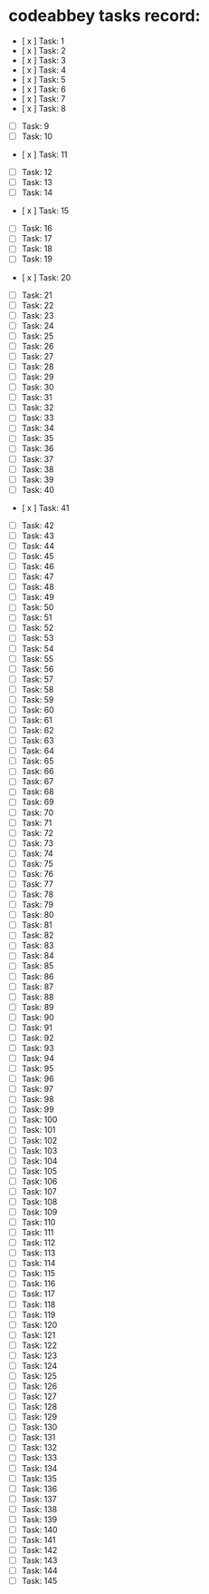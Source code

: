 # codeabbey tasks record:

- [ x ] Task: 1
- [ x ] Task: 2
- [ x ] Task: 3
- [ x ] Task: 4
- [ x ] Task: 5
- [ x ] Task: 6
- [ x ] Task: 7
- [ x ] Task: 8
- [ ] Task: 9
- [ ] Task: 10
- [ x ] Task: 11
- [ ] Task: 12
- [ ] Task: 13
- [ ] Task: 14
- [ x ] Task: 15
- [ ] Task: 16
- [ ] Task: 17
- [ ] Task: 18
- [ ] Task: 19
- [ x ] Task: 20
- [ ] Task: 21
- [ ] Task: 22
- [ ] Task: 23
- [ ] Task: 24
- [ ] Task: 25
- [ ] Task: 26
- [ ] Task: 27
- [ ] Task: 28
- [ ] Task: 29
- [ ] Task: 30
- [ ] Task: 31
- [ ] Task: 32
- [ ] Task: 33
- [ ] Task: 34
- [ ] Task: 35
- [ ] Task: 36
- [ ] Task: 37
- [ ] Task: 38
- [ ] Task: 39
- [ ] Task: 40
- [ x ] Task: 41
- [ ] Task: 42
- [ ] Task: 43
- [ ] Task: 44
- [ ] Task: 45
- [ ] Task: 46
- [ ] Task: 47
- [ ] Task: 48
- [ ] Task: 49
- [ ] Task: 50
- [ ] Task: 51
- [ ] Task: 52
- [ ] Task: 53
- [ ] Task: 54
- [ ] Task: 55
- [ ] Task: 56
- [ ] Task: 57
- [ ] Task: 58
- [ ] Task: 59
- [ ] Task: 60
- [ ] Task: 61
- [ ] Task: 62
- [ ] Task: 63
- [ ] Task: 64
- [ ] Task: 65
- [ ] Task: 66
- [ ] Task: 67
- [ ] Task: 68
- [ ] Task: 69
- [ ] Task: 70
- [ ] Task: 71
- [ ] Task: 72
- [ ] Task: 73
- [ ] Task: 74
- [ ] Task: 75
- [ ] Task: 76
- [ ] Task: 77
- [ ] Task: 78
- [ ] Task: 79
- [ ] Task: 80
- [ ] Task: 81
- [ ] Task: 82
- [ ] Task: 83
- [ ] Task: 84
- [ ] Task: 85
- [ ] Task: 86
- [ ] Task: 87
- [ ] Task: 88
- [ ] Task: 89
- [ ] Task: 90
- [ ] Task: 91
- [ ] Task: 92
- [ ] Task: 93
- [ ] Task: 94
- [ ] Task: 95
- [ ] Task: 96
- [ ] Task: 97
- [ ] Task: 98
- [ ] Task: 99
- [ ] Task: 100
- [ ] Task: 101
- [ ] Task: 102
- [ ] Task: 103
- [ ] Task: 104
- [ ] Task: 105
- [ ] Task: 106
- [ ] Task: 107
- [ ] Task: 108
- [ ] Task: 109
- [ ] Task: 110
- [ ] Task: 111
- [ ] Task: 112
- [ ] Task: 113
- [ ] Task: 114
- [ ] Task: 115
- [ ] Task: 116
- [ ] Task: 117
- [ ] Task: 118
- [ ] Task: 119
- [ ] Task: 120
- [ ] Task: 121
- [ ] Task: 122
- [ ] Task: 123
- [ ] Task: 124
- [ ] Task: 125
- [ ] Task: 126
- [ ] Task: 127
- [ ] Task: 128
- [ ] Task: 129
- [ ] Task: 130
- [ ] Task: 131
- [ ] Task: 132
- [ ] Task: 133
- [ ] Task: 134
- [ ] Task: 135
- [ ] Task: 136
- [ ] Task: 137
- [ ] Task: 138
- [ ] Task: 139
- [ ] Task: 140
- [ ] Task: 141
- [ ] Task: 142
- [ ] Task: 143
- [ ] Task: 144
- [ ] Task: 145
